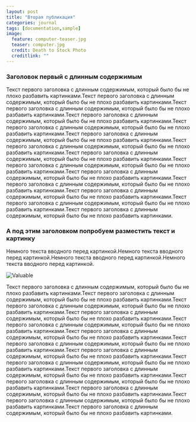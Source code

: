 ```yaml
---
layout: post
title: "Вторая публикация"
categories: journal
tags: [documentation,sample]
image:
  feature: computer-teaser.jpg
  teaser: computer.jpg
  credit: Death to Stock Photo
  creditlink: ""
---
```



### Заголовок первый с длинным содержимым

Текст первого заголовка с длинным содержимым, который было бы не плохо разбавить картинками.Текст первого заголовка с длинным содержимым, который было бы не плохо разбавить картинками.Текст первого заголовка с длинным содержимым, который было бы не плохо разбавить картинками.Текст первого заголовка с длинным содержимым, который было бы не плохо разбавить картинками.Текст первого заголовка с длинным содержимым, который было бы не плохо разбавить картинками.Текст первого заголовка с длинным содержимым, который было бы не плохо разбавить картинками.Текст первого заголовка с длинным содержимым, который было бы не плохо разбавить картинками.Текст первого заголовка с длинным содержимым, который было бы не плохо разбавить картинками.Текст первого заголовка с длинным содержимым, который было бы не плохо разбавить картинками.Текст первого заголовка с длинным содержимым, который было бы не плохо разбавить картинками.Текст первого заголовка с длинным содержимым, который было бы не плохо разбавить картинками.Текст первого заголовка с длинным содержимым, который было бы не плохо разбавить картинками.Текст первого заголовка с длинным содержимым, который было бы не плохо разбавить картинками.Текст первого заголовка с длинным содержимым, который было бы не плохо разбавить картинками.

### А под этим заголовком попробуем разместить текст и  картинку

Немного текста вводного перед картинкой.Немного текста вводного перед картинкой.Немного текста вводного перед картинкой.Немного текста вводного перед картинкой.

![Valuable](../images/computer.jpg)

Текст первого заголовка с длинным содержимым, который было бы не плохо разбавить картинками.Текст первого заголовка с длинным содержимым, который было бы не плохо разбавить картинками.Текст первого заголовка с длинным содержимым, который было бы не плохо разбавить картинками.Текст первого заголовка с длинным содержимым, который было бы не плохо разбавить картинками.Текст первого заголовка с длинным содержимым, который было бы не плохо разбавить картинками.Текст первого заголовка с длинным содержимым, который было бы не плохо разбавить картинками.Текст первого заголовка с длинным содержимым, который было бы не плохо разбавить картинками.Текст первого заголовка с длинным содержимым, который было бы не плохо разбавить картинками.Текст первого заголовка с длинным содержимым, который было бы не плохо разбавить картинками.Текст первого заголовка с длинным содержимым, который было бы не плохо разбавить картинками.Текст первого заголовка с длинным содержимым, который было бы не плохо разбавить картинками.Текст первого заголовка с длинным содержимым, который было бы не плохо разбавить картинками.Текст первого заголовка с длинным содержимым, который было бы не плохо разбавить картинками.Текст первого заголовка с длинным содержимым, который было бы не плохо разбавить картинками.
